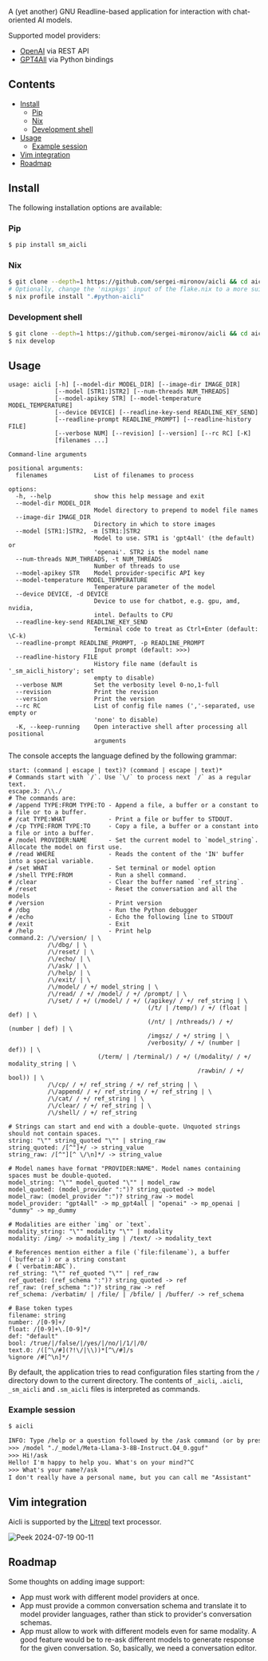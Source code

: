 A (yet another) GNU Readline-based application for interaction with chat-oriented AI models.

Supported model providers:

* [OpenAI](https://www.openai.com) via REST API
* [GPT4All](https://www.nomic.ai/gpt4all) via Python bindings

Contents
--------

<!-- vim-markdown-toc GFM -->

* [Install](#install)
    * [Pip](#pip)
    * [Nix](#nix)
    * [Development shell](#nix-development-shell)
* [Usage](#usage)
    * [Example session](#example-session)
* [Vim integration](#vim-integration)
* [Roadmap](#roadmap)

<!-- vim-markdown-toc -->

Install
-------

The following installation options are available:

### Pip

``` sh
$ pip install sm_aicli
```

### Nix

``` sh
$ git clone --depth=1 https://github.com/sergei-mironov/aicli && cd aicli
# Optionally, change the 'nixpkgs' input of the flake.nix to a more suitable
$ nix profile install ".#python-aicli"
```

### Development shell

``` sh
$ git clone --depth=1 https://github.com/sergei-mironov/aicli && cd aicli
$ nix develop
```

Usage
-----

<!--
``` python
!aicli --help
```
-->
``` result
usage: aicli [-h] [--model-dir MODEL_DIR] [--image-dir IMAGE_DIR]
             [--model [STR1:]STR2] [--num-threads NUM_THREADS]
             [--model-apikey STR] [--model-temperature MODEL_TEMPERATURE]
             [--device DEVICE] [--readline-key-send READLINE_KEY_SEND]
             [--readline-prompt READLINE_PROMPT] [--readline-history FILE]
             [--verbose NUM] [--revision] [--version] [--rc RC] [-K]
             [filenames ...]

Command-line arguments

positional arguments:
  filenames             List of filenames to process

options:
  -h, --help            show this help message and exit
  --model-dir MODEL_DIR
                        Model directory to prepend to model file names
  --image-dir IMAGE_DIR
                        Directory in which to store images
  --model [STR1:]STR2, -m [STR1:]STR2
                        Model to use. STR1 is 'gpt4all' (the default) or
                        'openai'. STR2 is the model name
  --num-threads NUM_THREADS, -t NUM_THREADS
                        Number of threads to use
  --model-apikey STR    Model provider-specific API key
  --model-temperature MODEL_TEMPERATURE
                        Temperature parameter of the model
  --device DEVICE, -d DEVICE
                        Device to use for chatbot, e.g. gpu, amd, nvidia,
                        intel. Defaults to CPU
  --readline-key-send READLINE_KEY_SEND
                        Terminal code to treat as Ctrl+Enter (default: \C-k)
  --readline-prompt READLINE_PROMPT, -p READLINE_PROMPT
                        Input prompt (default: >>>)
  --readline-history FILE
                        History file name (default is '_sm_aicli_history'; set
                        empty to disable)
  --verbose NUM         Set the verbosity level 0-no,1-full
  --revision            Print the revision
  --version             Print the version
  --rc RC               List of config file names (','-separated, use empty or
                        'none' to disable)
  -K, --keep-running    Open interactive shell after processing all positional
                        arguments
```

The console accepts the language defined by the following grammar:

<!--
``` python
from sm_aicli import GRAMMAR
from textwrap import dedent
print(dedent(GRAMMAR).strip())
```
-->

``` result
start: (command | escape | text)? (command | escape | text)*
# Commands start with `/`. Use `\/` to process next `/` as a regular text.
escape.3: /\\./
# The commands are:
# /append TYPE:FROM TYPE:TO - Append a file, a buffer or a constant to a file or to a buffer.
# /cat TYPE:WHAT            - Print a file or buffer to STDOUT.
# /cp TYPE:FROM TYPE:TO     - Copy a file, a buffer or a constant into a file or into a buffer.
# /model PROVIDER:NAME      - Set the current model to `model_string`. Allocate the model on first use.
# /read WHERE               - Reads the content of the 'IN' buffer into a special variable.
# /set WHAT                 - Set terminal or model option
# /shell TYPE:FROM          - Run a shell command.
# /clear                    - Clear the buffer named `ref_string`.
# /reset                    - Reset the conversation and all the models
# /version                  - Print version
# /dbg                      - Run the Python debugger
# /echo                     - Echo the following line to STDOUT
# /exit                     - Exit
# /help                     - Print help
command.2: /\/version/ | \
           /\/dbg/ | \
           /\/reset/ | \
           /\/echo/ | \
           /\/ask/ | \
           /\/help/ | \
           /\/exit/ | \
           /\/model/ / +/ model_string | \
           /\/read/ / +/ /model/ / +/ /prompt/ | \
           /\/set/ / +/ (/model/ / +/ (/apikey/ / +/ ref_string | \
                                       (/t/ | /temp/) / +/ (float | def) | \
                                       (/nt/ | /nthreads/) / +/ (number | def) | \
                                       /imgsz/ / +/ string | \
                                       /verbosity/ / +/ (number | def)) | \
                         (/term/ | /terminal/) / +/ (/modality/ / +/ modality_string | \
                                                     /rawbin/ / +/ bool)) | \
           /\/cp/ / +/ ref_string / +/ ref_string | \
           /\/append/ / +/ ref_string / +/ ref_string | \
           /\/cat/ / +/ ref_string | \
           /\/clear/ / +/ ref_string | \
           /\/shell/ / +/ ref_string

# Strings can start and end with a double-quote. Unquoted strings should not contain spaces.
string: "\"" string_quoted "\"" | string_raw
string_quoted: /[^"]+/ -> string_value
string_raw: /[^"][^ \/\n]*/ -> string_value

# Model names have format "PROVIDER:NAME". Model names containing spaces must be double-quoted.
model_string: "\"" model_quoted "\"" | model_raw
model_quoted: (model_provider ":")? string_quoted -> model
model_raw: (model_provider ":")? string_raw -> model
model_provider: "gpt4all" -> mp_gpt4all | "openai" -> mp_openai | "dummy" -> mp_dummy

# Modalities are either `img` or `text`.
modality_string: "\"" modality "\"" | modality
modality: /img/ -> modality_img | /text/ -> modality_text

# References mention either a file (`file:filename`), a buffer (`buffer:a`) or a string constant
# (`verbatim:ABC`).
ref_string: "\"" ref_quoted "\"" | ref_raw
ref_quoted: (ref_schema ":")? string_quoted -> ref
ref_raw: (ref_schema ":")? string_raw -> ref
ref_schema: /verbatim/ | /file/ | /bfile/ | /buffer/ -> ref_schema

# Base token types
filename: string
number: /[0-9]+/
float: /[0-9]+\.[0-9]*/
def: "default"
bool: /true/|/false/|/yes/|/no/|/1/|/0/
text.0: /([^\/#](?!\/|\\))*[^\/#]/s
%ignore /#[^\n]*/
```

By default, the application tries to read configuration files starting from the `/` directory down
to the current directory. The contents of `_aicli`, `.aicli`, `_sm_aicli` and `.sm_aicli` files is
interpreted as commands.

### Example session

``` sh
$ aicli
```
``` txt
INFO: Type /help or a question followed by the /ask command (or by pressing `C-k` key).
>>> /model "./_model/Meta-Llama-3-8B-Instruct.Q4_0.gguf"
>>> Hi!/ask
Hello! I'm happy to help you. What's on your mind?^C
>>> What's your name?/ask
I don't really have a personal name, but you can call me "Assistant"
```

Vim integration
---------------

Aicli is supported by the [Litrepl](https://github.com/sergei-mironov/litrepl) text processor.

![Peek 2024-07-19 00-11](https://github.com/user-attachments/assets/7e5e59ea-bb96-4ebe-988f-726e83929dab)


Roadmap
-------

Some thoughts on adding image support:

- App must work with different model providers at once.
- App must provide a common conversation schema and translate it to model provider languages, rather
  than stick to provider's conversation schemas.
- App must allow to work with different models even for same modality. A good feature would be to
  re-ask different models to generate response for the given conversation. So, basically, we need a
  conversation editor.

